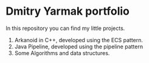 # Dmitry Yarmak portfolio
In this repository you can find my little projects.
1) Arkanoid in C++, developed using the ECS pattern.
2) Java Pipeline, developed using the pipeline pattern
3) Some Algorithms and data structures.
